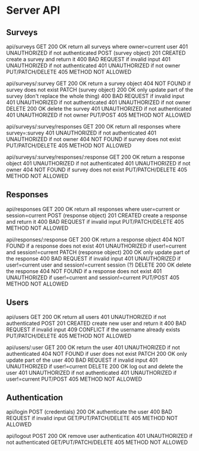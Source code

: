# Server API

## Surveys

api/surveys
  GET
    200 OK return all surveys where owner=current user
    401 UNAUTHORIZED if not authenticated
  POST (survey object)
    201 CREATED create a survey and return it
    400 BAD REQUEST if invalid input
    401 UNAUTHORIZED if not authenticated
    401 UNAUTHORIZED if not owner
  PUT/PATCH/DELETE
    405 METHOD NOT ALLOWED

api/surveys/:survey
  GET
    200 OK return a survey object
    404 NOT FOUND if survey does not exist
  PATCH (survey object)
    200 OK only update part of the survey (don't replace the whole thing)
    400 BAD REQUEST if invalid input
    401 UNAUTHORIZED if not authenticated
    401 UNAUTHORIZED if not owner
  DELETE
    200 OK delete the survey
    401 UNAUTHORIZED if not authenticated
    401 UNAUTHORIZED if not owner
  PUT/POST
    405 METHOD NOT ALLOWED

api/surveys/:survey/responses
  GET
    200 OK return all responses where survey=:survey
    401 UNAUTHORIZED if not authenticated
    401 UNAUTHORIZED if not owner
    404 NOT FOUND if survey does not exist
  PUT/PATCH/DELETE
    405 METHOD NOT ALLOWED

api/surveys/:survey/responses/:response
  GET
    200 OK return a response object
    401 UNAUTHORIZED if not authenticated
    401 UNAUTHORIZED if not owner
    404 NOT FOUND if survey does not exist
  PUT/PATCH/DELETE
    405 METHOD NOT ALLOWED

## Responses

api/responses
  GET
    200 OK return all responses where user=current or session=current
  POST (response object)
    201 CREATED create a response and return it
    400 BAD REQUEST if invalid input
  PUT/PATCH/DELETE
    405 METHOD NOT ALLOWED

api/responses/:response
  GET
    200 OK return a response object
    404 NOT FOUND if a response does not exist
    401 UNAUTHORIZED if user!=current and session!=current
  PATCH (response object)
    200 OK only update part of the response
    400 BAD REQUEST if invalid input
    401 UNAUTHORIZED if user!=current user and session!=current session
  (?) DELETE
    200 OK delete the response
    404 NOT FOUND if a response does not exist
    401 UNAUTHORIZED if user!=current and session!=current
  PUT/POST
    405 METHOD NOT ALLOWED

## Users

api/users
  GET
    200 OK return all users
    401 UNAUTHORIZED if not authenticated
  POST
    201 CREATED create new user and return it
    400 BAD REQUEST if invalid input
    409 CONFLICT if the username already exists
  PUT/PATCH/DELETE
    405 METHOD NOT ALLOWED

api/users/:user
  GET
    200 OK return the user
    401 UNAUTHORIZED if not authenticated
    404 NOT FOUND if user does not exist
  PATCH
    200 OK only update part of the user
    400 BAD REQUEST if invalid input
    401 UNAUTHORIZED if user!=current
  DELETE
    200 OK log out and delete the user
    401 UNAUTHORIZED if not authenticated
    401 UNAUTHORIZED if user!=current
  PUT/POST
    405 METHOD NOT ALLOWED

## Authentication

api/login
  POST (credentials)
    200 OK authenticate the user
    400 BAD REQUEST if invalid input
  GET/PUT/PATCH/DELETE
    405 METHOD NOT ALLOWED

api/logout
  POST
    200 OK remove user authentication
    401 UNAUTHORIZED if not authenticated
  GET/PUT/PATCH/DELETE
    405 METHOD NOT ALLOWED
